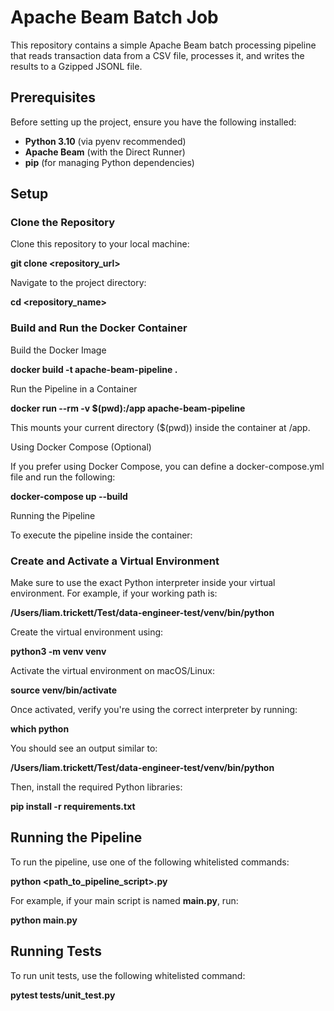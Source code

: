 # Apache Beam Batch Job

This repository contains a simple Apache Beam batch processing pipeline that reads transaction data from a CSV file, processes it, and writes the results to a Gzipped JSONL file.

## Prerequisites

Before setting up the project, ensure you have the following installed:

- **Python 3.10** (via pyenv recommended)
- **Apache Beam** (with the Direct Runner)
- **pip** (for managing Python dependencies)

## Setup

### Clone the Repository

Clone this repository to your local machine:

**git clone <repository_url>**

Navigate to the project directory:

**cd <repository_name>**

### Build and Run the Docker Container

Build the Docker Image

**docker build -t apache-beam-pipeline .**

Run the Pipeline in a Container

**docker run --rm -v $(pwd):/app apache-beam-pipeline**

This mounts your current directory ($(pwd)) inside the container at /app.

Using Docker Compose (Optional)

If you prefer using Docker Compose, you can define a docker-compose.yml file and run the following:

**docker-compose up --build**

Running the Pipeline

To execute the pipeline inside the container:

### Create and Activate a Virtual Environment

Make sure to use the exact Python interpreter inside your virtual environment. For example, if your working path is:

**/Users/liam.trickett/Test/data-engineer-test/venv/bin/python**

Create the virtual environment using:

**python3 -m venv venv**

Activate the virtual environment on macOS/Linux:

**source venv/bin/activate**

Once activated, verify you're using the correct interpreter by running:

**which python**

You should see an output similar to:

**/Users/liam.trickett/Test/data-engineer-test/venv/bin/python**

Then, install the required Python libraries:

**pip install -r requirements.txt**

## Running the Pipeline

To run the pipeline, use one of the following whitelisted commands:

**python <path_to_pipeline_script>.py**

For example, if your main script is named **main.py**, run:

**python main.py**

## Running Tests

To run unit tests, use the following whitelisted command:

**pytest tests/unit_test.py**
